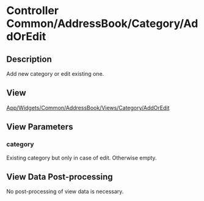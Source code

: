 # Controller Common/AddressBook/Category/AddOrEdit

## Description

Add new category or edit existing one.

## View

[App/Widgets/Common/AddressBook/Views/Category/AddOrEdit](./../../Views/Category/AddOrEdit.md)

## View Parameters

### category
Existing category but only in case of edit. Otherwise empty.

## View Data Post-processing

No post-processing of view data is necessary.